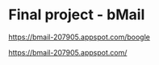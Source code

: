 # Final project - bMail

https://bmail-207905.appspot.com/boogle

https://bmail-207905.appspot.com/
